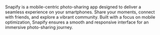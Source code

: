 Snapify is a mobile-centric photo-sharing app designed to deliver a seamless experience on your smartphones. Share your moments, connect with friends, and explore a vibrant community. Built with a focus on mobile optimization, Snapify ensures a smooth and responsive interface for an immersive photo-sharing journey.

